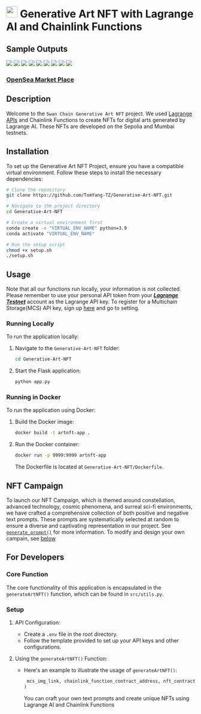 # <img src="https://www.gitbook.com/cdn-cgi/image/width=36,dpr=2,height=36,fit=contain,format=auto/https%3A%2F%2F576435799-files.gitbook.io%2F~%2Ffiles%2Fv0%2Fb%2Fgitbook-x-prod.appspot.com%2Fo%2Fspaces%252F-MauK7Ig3eWeXC35bZV7%252Ficon%252FUuoj67jxo8XNDYmZKupy%252Flogo_transparent.png%3Falt%3Dmedia%26token%3D8e053c6b-b5b3-4055-86dc-380c9f0a609d" width="30" height="30"/> Generative Art NFT with Lagrange AI and Chainlink Functions


## Sample Outputs
![](https://a8ef60452885.acl.multichain.storage/ipfs/QmZKsSQ9WMSAtn1hw71Jr2DXVNnVsHvh8KS9s14JPEiJFc)
![](https://a8ef60452885.acl.multichain.storage/ipfs/QmWjVP4D2CS2oimANTv9KkxngFwcBDBRMyuZRnHTJFp5tF)
![](https://a8ef60452885.acl.multichain.storage/ipfs/QmXqov8MCyRx8BbHDSn4FHoL8zYztF856ZP4qafdiWTHHZ)
![](https://a8ef60452885.acl.multichain.storage/ipfs/QmdrxbZhqqEvxdJxjGGPqZQPWRgZmHSsh9UVm792WtvhRE?filename=9dc765db-a705-49df-aa04-6013ea286252.png)
![](https://a8ef60452885.acl.multichain.storage/ipfs/QmUKfRNnNECdZpYhEhYbU9p4hbafK9tdUjnCcA3yeutiEy?filename=cf76663c-e987-48cb-a583-f85c6a94396b.png)
![](https://a8ef60452885.acl.multichain.storage/ipfs/QmWvDX1gP98wM4QJi4hdkDDb2HqDNxHZVzXxLXvwoTytCH)
![](https://a8ef60452885.acl.multichain.storage/ipfs/QmeyRegd2cKZNsC8dvBxc447rBrwgwZz7Wedw9fmU7w5Ta)
![](https://a8ef60452885.acl.multichain.storage/ipfs/QmaQ6wGJ4zPvyLnWZoDBrrxCSLooUdbed3rWufdRhPp2Zd)
![](https://a8ef60452885.acl.multichain.storage/ipfs/QmaP8dUtkjaevACwCSowxAcHzGZmTBYk2P2w41sKN3H5zS)

### [OpenSea Market Place](https://testnets.opensea.io/collection/swan-chainlink)

## Description

Welcome to the `Swan Chain Generative Art NFT` project. We used [Lagrange APIs](https://github.com/lagrangedao/python-lag-sdk/tree/dev) and Chainlink Functions to create NFTs for digital arts generated by Lagrange AI. These NFTs are developed on the Sepolia and Mumbai testnets.

## Installation

To set up the Generative Art NFT Project, ensure you have a compatible virtual environment. Follow these steps to install the necessary dependencies:

```bash
# Clone the repository
git clone https://github.com/TomYang-TZ/Generative-Art-NFT.git

# Navigate to the project directory
cd Generative-Art-NFT  

# Create a virtual environment first
conda create -n "VIRTUAL_ENV_NAME" python=3.9
conda activate "VIRTUAL_ENV_NAME"  

# Run the setup script
chmod +x setup.sh
./setup.sh
```

## Usage
Note that all our functions run locally, your information is not collected. Please remember to use your personal API token from your ***[Lagrange Testnet](https://testnet.lagrangedao.org/main)*** account as the Lagrange API key. To register for a Multichain Storage(MCS) API key, sign up [here](https://multichain.storage/home) and go to setting.  
### Running Locally

To run the application locally:

1. Navigate to the `Generative-Art-NFT` folder:
   ```bash
   cd Generative-Art-NFT 
   ```

2. Start the Flask application:
   ```py
   python app.py
   ```

### Running in Docker

To run the application using Docker:

1. Build the Docker image:
   ```bash
   docker build -t artnft-app .
   ```

2. Run the Docker container:
   ```bash
   docker run -p 9999:9999 artnft-app 
   ```

   The Dockerfile is located at `Generative-Art-NFT/Dockerfile`.

## NFT Campaign  
To launch our NFT Campaign, which is themed around constellation, advanced technology, cosmic phenomena, and surreal sci-fi environments, we have crafted a comprehensive collection of both positive and negative text prompts. These prompts are systematically selected at random to ensure a diverse and captivating representation in our project. See [`generate_prompt()`](https://github.com/TomYang-TZ/Generative-Art-NFT/blob/main/src/utils.py#L417) for more information. To modify and design your own campain, see [below](#setup)

## For Developers

### Core Function

The core functionality of this application is encapsulated in the `generateArtNFT()` function, which can be found in `src/utils.py`.

### Setup

1. API Configuration:
   - Create a `.env` file in the root directory.
   - Follow the template provided to set up your API keys and other configurations.

2. Using the `generateArtNFT()` Function:
   - Here's an example to illustrate the usage of `generateArtNFT()`:
     ```py
      mcs_img_link, chainlink_function_contract_address, nft_contract_address, dataset_address, license_mint_hash  = generateArtNFT(POS_TEXT_PROMPT=POS_TEXT_PROMPT, NEG_TEXT_PROMPT=NEG_TEXT_PROMPT)
     )
     ```
     You can craft your own text prompts and create unique NFTs using Lagrange AI and Chainlink Functions
